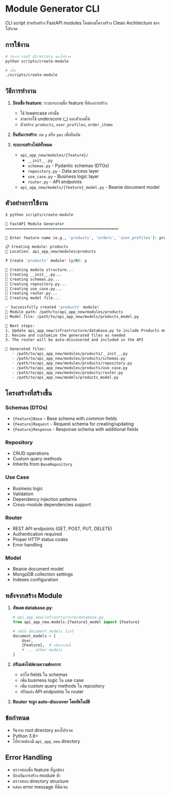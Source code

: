# Module Generator CLI

CLI script สำหรับสร้าง FastAPI modules ใหม่ตามโครงสร้าง Clean Architecture ของโปรเจค

## การใช้งาน

```bash
# รันจาก root directory ของโปรเจค
python scripts/create-module

# หรือ
./scripts/create-module
```

## วิธีการทำงาน

1. **ป้อนชื่อ feature**: ระบบจะถามชื่อ feature ที่ต้องการสร้าง
   - ใช้ lowercase เท่านั้น
   - สามารถใช้ underscore (_) และตัวเลขได้
   - ตัวอย่าง: `products`, `user_profiles`, `order_items`

2. **ยืนยันการสร้าง**: กด `y` หรือ `yes` เพื่อยืนยัน

3. **ระบบจะสร้างไฟล์ทั้งหมด**:
   - `api_app_new/modules/{feature}/`
     - `__init__.py`
     - `schemas.py` - Pydantic schemas (DTOs)
     - `repository.py` - Data access layer
     - `use_case.py` - Business logic layer
     - `router.py` - API endpoints
   - `api_app_new/models/{feature}_model.py` - Beanie document model

## ตัวอย่างการใช้งาน

```bash
$ python scripts/create-module

🚀 FastAPI Module Generator
==================================================

📝 Enter feature name (e.g., 'products', 'orders', 'user_profiles'): products

📋 Creating module: products
📁 Location: api_app_new/modules/products

❓ Create 'products' module? (y/N): y

🔨 Creating module structure...
📝 Creating __init__.py...
📝 Creating schemas.py...
📝 Creating repository.py...
📝 Creating use_case.py...
📝 Creating router.py...
📝 Creating model file...

✅ Successfully created 'products' module!
📁 Module path: /path/to/api_app_new/modules/products
📄 Model file: /path/to/api_app_new/models/products_model.py

🔧 Next steps:
1. Update api_app_new/infrastructure/database.py to include Products model
2. Review and customize the generated files as needed
3. The router will be auto-discovered and included in the API

📝 Generated files:
   - /path/to/api_app_new/modules/products/__init__.py
   - /path/to/api_app_new/modules/products/schemas.py
   - /path/to/api_app_new/modules/products/repository.py
   - /path/to/api_app_new/modules/products/use_case.py
   - /path/to/api_app_new/modules/products/router.py
   - /path/to/api_app_new/models/products_model.py
```

## โครงสร้างที่สร้างขึ้น

### Schemas (DTOs)
- `{Feature}Base` - Base schema with common fields
- `{Feature}Request` - Request schema for creating/updating
- `{Feature}Response` - Response schema with additional fields

### Repository
- CRUD operations
- Custom query methods
- Inherits from `BaseRepository`

### Use Case
- Business logic
- Validation
- Dependency injection patterns
- Cross-module dependencies support

### Router
- REST API endpoints (GET, POST, PUT, DELETE)
- Authentication required
- Proper HTTP status codes
- Error handling

### Model
- Beanie document model
- MongoDB collection settings
- Indexes configuration

## หลังจากสร้าง Module

1. **อัพเดต database.py**:
   ```python
   # api_app_new/infrastructure/database.py
   from api_app_new.models.{feature}_model import {Feature}
   
   # เพิ่มใน document_models list
   document_models = [
       User,
       {Feature},  # เพิ่มบรรทัดนี้
       # ... other models
   ]
   ```

2. **ปรับแต่งไฟล์ตามความต้องการ**:
   - แก้ไข fields ใน schemas
   - เพิ่ม business logic ใน use case
   - เพิ่ม custom query methods ใน repository
   - ปรับแต่ง API endpoints ใน router

3. **Router จะถูก auto-discover โดยอัตโนมัติ**

## ข้อกำหนด

- รันจาก root directory ของโปรเจค
- Python 3.8+
- โปรเจคต้องมี `api_app_new` directory

## Error Handling

- ตรวจสอบชื่อ feature ที่ถูกต้อง
- ป้องกันการสร้าง module ซ้ำ
- ตรวจสอบ directory structure
- แสดง error message ที่ชัดเจน
